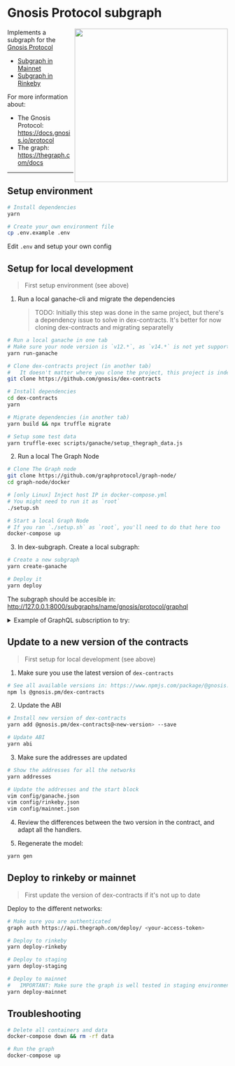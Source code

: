# Gnosis Protocol subgraph

<img align="right" width="350" src="./docs/subgraph.png">

Implements a subgraph for the [Gnosis Protocol](https://github.com/gnosis/dex-contracts)

- [Subgraph in Mainnet](https://thegraph.com/explorer/subgraph/gnosis/protocol)
- [Subgraph in Rinkeby](https://thegraph.com/explorer/subgraph/gnosis/protocol-rinkeby)

For more information about:

- The Gnosis Protocol: https://docs.gnosis.io/protocol
- The graph: https://thegraph.com/docs

---

## Setup environment

```bash
# Install dependencies
yarn

# Create your own environment file
cp .env.example .env
```

Edit `.env` and setup your own config

## Setup for local development

> First setup environment (see above)

1. Run a local ganache-cli and migrate the dependencies
   > TODO: Initially this step was done in the same project, but there's a dependency issue to solve in dex-contracts. It's better for now cloning dex-contracts and migrating separatelly

```bash
# Run a local ganache in one tab
# Make sure your node version is `v12.*`, as `v14.*` is not yet supported by ganache
yarn run-ganache

# Clone dex-contracts project (in another tab)
#   It doesn't matter where you clone the project, this project is independent from dex-subgraph
git clone https://github.com/gnosis/dex-contracts

# Install dependencies
cd dex-contracts
yarn

# Migrate dependencies (in another tab)
yarn build && npx truffle migrate

# Setup some test data
yarn truffle-exec scripts/ganache/setup_thegraph_data.js
```

2. Run a local The Graph Node

```bash
# Clone The Graph node
git clone https://github.com/graphprotocol/graph-node/
cd graph-node/docker

# [only Linux] Inject host IP in docker-compose.yml
# You might need to run it as `root`
./setup.sh

# Start a local Graph Node
# If you ran `./setup.sh` as `root`, you'll need to do that here too
docker-compose up
```

3. In dex-subgraph. Create a local subgraph:

```bash
# Create a new subgraph
yarn create-ganache

# Deploy it
yarn deploy
```

The subgraph should be accesible in: http://127.0.0.1:8000/subgraphs/name/gnosis/protocol/graphql

<details><summary>Example of GraphQL subscription to try:</summary>

```graphql
subscription UserData {
  users {
    id

    orders {
      id
      orderId
      owner {
        id
      }
      buyToken {
        id
        address
        name
        symbol
      }
      sellToken {
        id
        address
        name
        symbol
      }
      txHash
      txLogIndex
    }

    deposits {
      id
      tokenAddress
      amount
      txHash
    }

    withdrawals {
      tokenAddress
      txHash
    }

    withdrawRequests {
      tokenAddress
      txHash
    }
  }
}
```

</details>

## Update to a new version of the contracts

> First setup for local development (see above)

1. Make sure you use the latest version of `dex-contracts`

```bash
# See all available versions in: https://www.npmjs.com/package/@gnosis.pm/dex-contracts
npm ls @gnosis.pm/dex-contracts
```

2. Update the ABI

```bash
# Install new version of dex-contracts
yarn add @gnosis.pm/dex-contracts@<new-version> --save

# Update ABI
yarn abi
```

3. Make sure the addresses are updated

```bash
# Show the addresses for all the networks
yarn addresses

# Update the addresses and the start block
vim config/ganache.json
vim config/rinkeby.json
vim config/mainnet.json
```

4. Review the differences between the two version in the contract, and adapt all the handlers.

5) Regenerate the model:

```bash
yarn gen
```

## Deploy to rinkeby or mainnet

> First update the version of dex-contracts if it's not up to date

Deploy to the different networks:

```bash
# Make sure you are authenticated
graph auth https://api.thegraph.com/deploy/ <your-access-token>

# Deploy to rinkeby
yarn deploy-rinkeby

# Deploy to staging
yarn deploy-staging

# Deploy to mainnet
#   IMPORTANT: Make sure the graph is well tested in staging environment
yarn deploy-mainnet
```

## Troubleshooting

```bash
# Delete all containers and data
docker-compose down && rm -rf data

# Run the graph
docker-compose up
```
